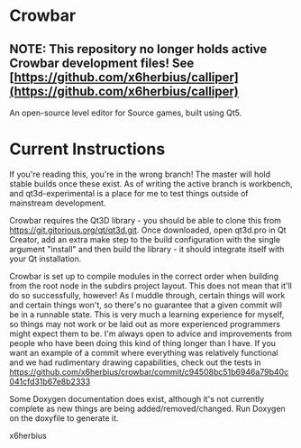 Crowbar
=======

## NOTE: This repository no longer holds active Crowbar development files! See [https://github.com/x6herbius/calliper](https://github.com/x6herbius/calliper)

An open-source level editor for Source games, built using Qt5.

Current Instructions
====================

If you're reading this, you're in the wrong branch! The master will hold stable builds once these exist. As of writing
the active branch is workbench, and qt3d-experimental is a place for me to test things outside of mainstream development.

Crowbar requires the Qt3D library - you should be able to clone this from https://git.gitorious.org/qt/qt3d.git. Once downloaded, open qt3d.pro in Qt Creator, add an extra make step to the build configuration with the single argument "install" and then build the library - it should integrate itself with your Qt installation.

Crowbar is set up to compile modules in the correct order when building from the root node in the subdirs project layout.
This does not mean that it'll do so successfully, however! As I muddle through, certain things will work and certain
things won't, so there's no guarantee that a given commit will be in a runnable state. This is very much a learning
experience for myself, so things may not work or be laid out as more experienced programmers might expect them to be.
I'm always open to advice and improvements from people who have been doing this kind of thing longer than I have.
If you want an example of a commit where everything was relatively functional and we had rudimentary drawing capabilities,
check out the tests in https://github.com/x6herbius/crowbar/commit/c94508bc51b6946a79b40c041cfd31b67e8b2333

Some Doxygen documentation does exist, although it's not currently complete as new things are being added/removed/changed.
Run Doxygen on the doxyfile to generate it.

x6herbius
